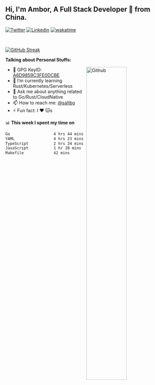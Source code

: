 ## Hi, I'm Ambor, A Full Stack Developer 🚀 from China.

[![Twitter](https://img.shields.io/badge/-saltbo-1ca0f1?style=flat&logo=twitter&logoColor=white)](https://twitter.com/rdsaltbo)
[![Linkedin](https://img.shields.io/badge/-saltbo-blue?style=flat&logo=Linkedin&logoColor=white)](https://www.linkedin.com/in/saltbo/)
[![wakatime](https://wakatime.com/badge/user/f82b1c77-faab-48cd-aef5-a12c0aff104b.svg)](https://wakatime.com/@f82b1c77-faab-48cd-aef5-a12c0aff104b)

&nbsp;  

[![GitHub Streak](http://github-readme-streak-stats.herokuapp.com?user=saltbo&hide_border=true&date_format=M%20j%5B%2C%20Y%5D)](https://git.io/streak-stats)

**Talking about Personal Stuffs:**
<!-- Any image aligned to the right. Beware the width  -->
<img width="50%" align="right" alt="Github" src="https://raw.githubusercontent.com/saltbo/saltbo/master/images/git-header.svg" />

- 🤘 GPG KeyID: [A6D9859C3FE0DCBE](https://saltbo.cn/pgp_keys.asc)
- 🌱 I’m currently learning Rust/Kubernetes/Serverless
- 💬 Ask me about anything related to Go/Rust/CloudNative
- 📫 How to reach me: [@saltbo](https://t.me/saltbo)
- ⚡ Fun fact: I :heart: :cat:s


📊 **This week I spent my time on**
<!--START_SECTION:waka-->

```txt
Go                   4 hrs 44 mins   ██████▓░░░░░░░░░░░░░░░░░░   27.04 %
YAML                 4 hrs 23 mins   ██████▒░░░░░░░░░░░░░░░░░░   24.99 %
TypeScript           2 hrs 34 mins   ███▓░░░░░░░░░░░░░░░░░░░░░   14.64 %
JavaScript           1 hr 28 mins    ██░░░░░░░░░░░░░░░░░░░░░░░   08.39 %
Makefile             42 mins         █░░░░░░░░░░░░░░░░░░░░░░░░   04.01 %
```

<!--END_SECTION:waka-->

